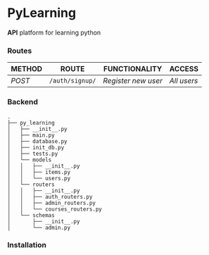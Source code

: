 # PyLearning

**API** platform for learning python


### Routes
| METHOD | ROUTE               | FUNCTIONALITY       | ACCESS      |
|--------|---------------------|---------------------|-------------|
| *POST* | ```/auth/signup/``` | _Register new user_ | _All users_ |

### Backend
```commandline
.
├── py_learning
│   ├── __init__.py
│   ├── main.py
│   ├── database.py
│   ├── init_db.py
│   ├── tests.py
│   └── models
│   │   ├── __init__.py
│   │   ├── items.py
│   │   └── users.py
│   └── routers
│   │   ├── __init__.py
│   │   ├── auth_routers.py
│   │   ├── admin_routers.py
│   │   └── courses_routers.py
│   └── schemas
│       ├── __init__.py
│       └── admin.py
```

### Installation